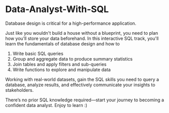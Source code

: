 # Data-Analyst-With-SQL
Database design is critical for a high-performance application. 

Just like you wouldn't build a house without a blueprint, you need to plan how you’ll store your data beforehand. In this interactive SQL track, you'll learn the fundamentals of database design and how to

1. Write basic SQL queries
3. Group and aggregate data to produce summary statistics
4. Join tables and apply filters and sub-queries
5. Write functions to explore and manipulate data

Working with real-world datasets, gain the SQL skills you need to query a database, analyze results, and effectively communicate your insights to stakeholders. 

There’s no prior SQL knowledge required—start your journey to becoming a confident data analyst. Enjoy to learn :)
